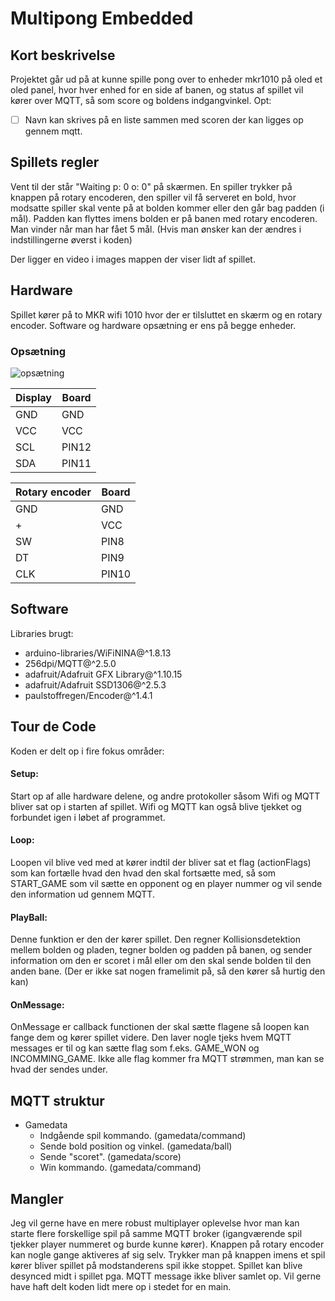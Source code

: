 # Multipong Embedded

## Kort beskrivelse
Projektet går ud på at kunne spille pong over to enheder mkr1010 på oled et oled panel, hvor hver enhed for en side af banen, og status af spillet vil kører over MQTT, så som score og boldens indgangvinkel. 
Opt:
 - [ ] Navn kan skrives på en liste sammen med scoren der kan ligges op gennem mqtt.

## Spillets regler
Vent til der står "Waiting p: 0 o: 0" på skærmen. En spiller trykker på knappen på rotary encoderen, den spiller vil få serveret en bold, hvor modsatte spiller skal vente på at bolden kommer eller den går bag padden (i mål). Padden kan flyttes imens bolden er på banen med rotary encoderen. Man vinder når man har fået 5 mål. (Hvis man ønsker kan der ændres i indstillingerne øverst i koden)

Der ligger en video i images mappen der viser lidt af spillet.

## Hardware
Spillet kører på to MKR wifi 1010 hvor der er tilsluttet en skærm og en rotary encoder. Software og hardware opsætning er ens på begge enheder.

### Opsætning
 ![opsætning](images/20220504_082813.jpg)

 | Display | Board |
 |-------- | ------|
 | GND     | GND   |
 | VCC     | VCC   |
 | SCL     | PIN12 |
 | SDA     | PIN11 |

 | Rotary encoder | Board |
 | -------------- | ----- |
 | GND            | GND   |
 | +              | VCC   |
 | SW             | PIN8  |
 | DT             | PIN9  |
 | CLK            | PIN10 |

## Software
Libraries brugt: 
 - arduino-libraries/WiFiNINA@^1.8.13
 - 256dpi/MQTT@^2.5.0
 - adafruit/Adafruit GFX Library@^1.10.15
 - adafruit/Adafruit SSD1306@^2.5.3
 - paulstoffregen/Encoder@^1.4.1

## Tour de Code
 Koden er delt op i fire fokus områder:
#### Setup:
Start op af alle hardware delene, og andre protokoller såsom Wifi og MQTT bliver sat op i starten af spillet. Wifi og MQTT kan også blive tjekket og forbundet igen i løbet af programmet.

#### Loop:
Loopen vil blive ved med at kører indtil der bliver sat et flag (actionFlags) som kan fortælle hvad den hvad den skal fortsætte med, så som START_GAME som vil sætte en opponent og en player nummer og vil sende den information ud gennem MQTT.

#### PlayBall:
Denne funktion er den der kører spillet. Den regner Kollisionsdetektion mellem bolden og pladen, tegner bolden og padden på banen, og sender information om den er scoret i mål eller om den skal sende bolden til den anden bane. (Der er ikke sat nogen framelimit på, så den kører så hurtig den kan)

#### OnMessage:
OnMessage er callback functionen der skal sætte flagene så loopen kan fange dem og kører spillet videre. Den laver nogle tjeks hvem MQTT messages er til og kan sætte flag som f.eks. GAME_WON og INCOMMING_GAME. Ikke alle flag kommer fra MQTT strømmen, man kan se hvad der sendes under.

## MQTT struktur
 - Gamedata 
   - Indgående spil kommando. (gamedata/command)
   - Sende bold position og vinkel. (gamedata/ball)
   - Sende "scoret". (gamedata/score)
   - Win kommando. (gamedata/command)


## Mangler
Jeg vil gerne have en mere robust multiplayer oplevelse hvor man kan starte flere forskellige spil på samme MQTT broker (igangværende spil tjekker player nummeret og burde kunne kører). Knappen på rotary encoder kan nogle gange aktiveres af sig selv. Trykker man på knappen imens et spil kører bliver spillet på modstanderens spil ikke stoppet. Spillet kan blive desynced midt i spillet pga. MQTT message ikke bliver samlet op. Vil gerne have haft delt koden lidt mere op i stedet for en main.
